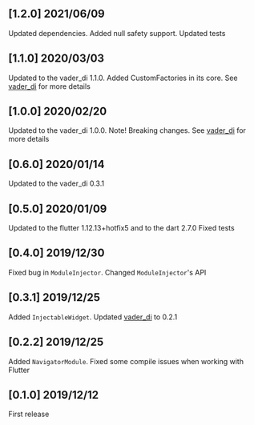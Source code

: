 ## [1.2.0] 2021/06/09
Updated dependencies. Added null safety support. Updated tests

## [1.1.0] 2020/03/03

Updated to the vader_di 1.1.0. Added CustomFactories in its core.
See [vader_di](https://pub.dev/packages/vader_di) for more details

## [1.0.0] 2020/02/20

Updated to the vader_di 1.0.0. Note! Breaking changes. 
See [vader_di](https://pub.dev/packages/vader_di) for more details

## [0.6.0] 2020/01/14

Updated to the vader_di 0.3.1

## [0.5.0] 2020/01/09

Updated to the flutter 1.12.13+hotfix5 and to the dart 2.7.0
Fixed tests

## [0.4.0] 2019/12/30

Fixed bug in ```ModuleInjector```. Changed ```ModuleInjector```'s API

## [0.3.1] 2019/12/25

Added ```InjectableWidget```. Updated [vader_di](https://pub.dev/packages/vader_di) to 0.2.1

## [0.2.2] 2019/12/25

Added ```NavigatorModule```. Fixed some compile issues when working with Flutter

## [0.1.0] 2019/12/12

First release
